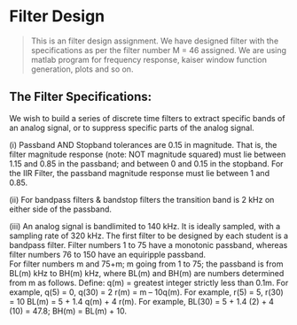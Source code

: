 # Filter Design
> This is an filter design assignment. 
> We have designed filter with the specifications as per the filter number M = 46 assigned. 
> We are using matlab program for frequency response, kaiser window function generation, plots and so on. 

## The Filter Specifications:
We wish to build a series of discrete time filters to extract specific bands of an analog signal, or to suppress specific parts of the analog signal. 

(i)   Passband AND Stopband tolerances are 0.15 in magnitude.
      That is, the filter magnitude response (note: NOT magnitude squared) must lie between 1.15 and 0.85 in the passband; and between 0 and 0.15 in the stopband.                       For the IIR    Filter, the passband magnitude response must lie between 1 and 0.85. 
      
(ii)  For bandpass filters & bandstop filters the transition band is 2 kHz on either side of the passband.

(iii) An analog signal is bandlimited to 140 kHz. It is ideally sampled, with a sampling rate of 320 kHz. The first filter to be designed by each student is a bandpass filter.           Filter numbers 1 to 75 have a monotonic passband, whereas filter numbers 76 to 150 have an equiripple passband.                                                               
      For filter numbers m and 75+m; m going from 1 to 75; the passband is from BL(m) kHz to BH(m) kHz, where BL(m) and BH(m) are numbers determined from m as follows. Define:           q(m) = greatest integer strictly less than 0.1m. For example, q(5) = 0, q(30) = 2 r(m) = m – 10q(m). For example, r(5) = 5, r(30) = 10 BL(m) = 5 + 1.4 q(m) + 4 r(m).
      For example, BL(30) = 5 + 1.4 (2) + 4 (10) = 47.8; BH(m) = BL(m) + 10.     
